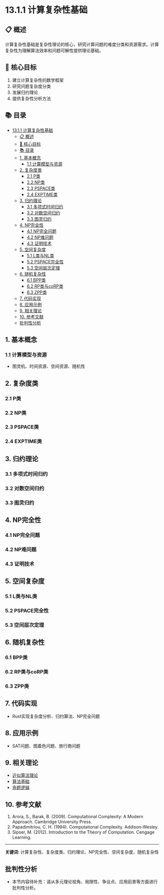 # 13.1.1 计算复杂性基础

## 📋 概述

计算复杂性基础是复杂性理论的核心，研究计算问题的难度分类和资源需求。计算复杂性为理解算法效率和问题可解性提供理论基础。

## 🎯 核心目标

1. 建立计算复杂性的数学框架
2. 研究问题复杂度分类
3. 发展归约理论
4. 提供复杂性分析方法

## 📚 目录

- [13.1.1 计算复杂性基础](#1311-计算复杂性基础)
  - [📋 概述](#-概述)
  - [🎯 核心目标](#-核心目标)
  - [📚 目录](#-目录)
  - [1. 基本概念](#1-基本概念)
    - [1.1 计算模型与资源](#11-计算模型与资源)
  - [2. 复杂度类](#2-复杂度类)
    - [2.1 P类](#21-p类)
    - [2.2 NP类](#22-np类)
    - [2.3 PSPACE类](#23-pspace类)
    - [2.4 EXPTIME类](#24-exptime类)
  - [3. 归约理论](#3-归约理论)
    - [3.1 多项式时间归约](#31-多项式时间归约)
    - [3.2 对数空间归约](#32-对数空间归约)
    - [3.3 图灵归约](#33-图灵归约)
  - [4. NP完全性](#4-np完全性)
    - [4.1 NP完全问题](#41-np完全问题)
    - [4.2 NP难问题](#42-np难问题)
    - [4.3 证明技术](#43-证明技术)
  - [5. 空间复杂度](#5-空间复杂度)
    - [5.1 L类与NL类](#51-l类与nl类)
    - [5.2 PSPACE完全性](#52-pspace完全性)
    - [5.3 空间层次定理](#53-空间层次定理)
  - [6. 随机复杂性](#6-随机复杂性)
    - [6.1 BPP类](#61-bpp类)
    - [6.2 RP类与coRP类](#62-rp类与corp类)
    - [6.3 ZPP类](#63-zpp类)
  - [7. 代码实现](#7-代码实现)
  - [8. 应用示例](#8-应用示例)
  - [9. 相关理论](#9-相关理论)
  - [10. 参考文献](#10-参考文献)
  - [批判性分析](#批判性分析)

## 1. 基本概念

### 1.1 计算模型与资源

- 图灵机、时间资源、空间资源、随机性

## 2. 复杂度类

### 2.1 P类

### 2.2 NP类

### 2.3 PSPACE类

### 2.4 EXPTIME类

## 3. 归约理论

### 3.1 多项式时间归约

### 3.2 对数空间归约

### 3.3 图灵归约

## 4. NP完全性

### 4.1 NP完全问题

### 4.2 NP难问题

### 4.3 证明技术

## 5. 空间复杂度

### 5.1 L类与NL类

### 5.2 PSPACE完全性

### 5.3 空间层次定理

## 6. 随机复杂性

### 6.1 BPP类

### 6.2 RP类与coRP类

### 6.3 ZPP类

## 7. 代码实现

- Rust实现复杂度分析、归约算法、NP完全问题

## 8. 应用示例

- SAT问题、图着色问题、旅行商问题

## 9. 相关理论

- [近似算法理论](./13.1.2_近似算法理论.md)
- [算法基础](../13_Algorithm_Theory/12.1.1_算法基础.md)
- [命题逻辑](README.md)

## 10. 参考文献

1. Arora, S., Barak, B. (2009). Computational Complexity: A Modern Approach. Cambridge University Press.
2. Papadimitriou, C. H. (1994). Computational Complexity. Addison-Wesley.
3. Sipser, M. (2012). Introduction to the Theory of Computation. Cengage Learning.

---
**关键词**: 计算复杂性、复杂度类、归约理论、NP完全性、空间复杂度、随机复杂性

## 批判性分析

- 本节内容待补充：请从多元理论视角、局限性、争议点、应用前景等方面进行批判性分析。
